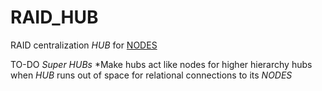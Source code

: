 # RAID_HUB

RAID centralization *HUB* for [NODES](https://github.com/IgnacioPardo/RAID_NODE)

TO-DO
*Super HUBs*
  *Make hubs act like nodes for higher hierarchy hubs when *HUB* runs out of space for relational connections to its *NODES*
